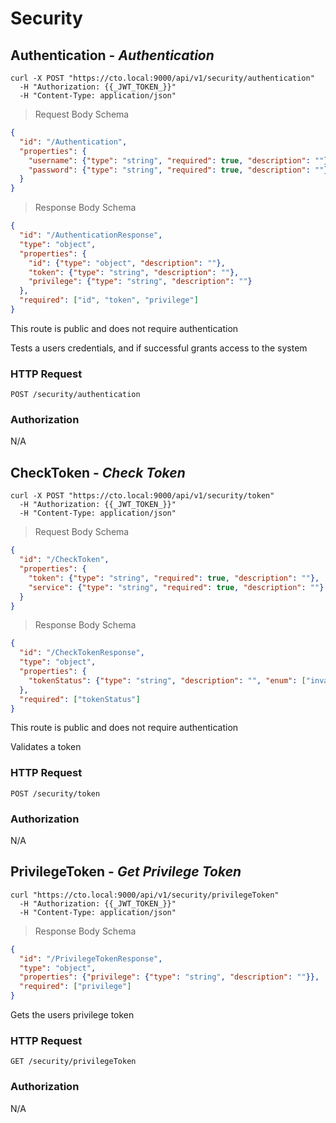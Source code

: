 
# Security


## Authentication - <em>Authentication</em>


```shell
curl -X POST "https://cto.local:9000/api/v1/security/authentication"  
  -H "Authorization: {{_JWT_TOKEN_}}"  
  -H "Content-Type: application/json"
```

> Request Body Schema

```json
{
  "id": "/Authentication",
  "properties": {
    "username": {"type": "string", "required": true, "description": ""},
    "password": {"type": "string", "required": true, "description": ""}
  }
}
```


> Response Body Schema

```json
{
  "id": "/AuthenticationResponse",
  "type": "object",
  "properties": {
    "id": {"type": "object", "description": ""},
    "token": {"type": "string", "description": ""},
    "privilege": {"type": "string", "description": ""}
  },
  "required": ["id", "token", "privilege"]
}
```



<aside class="notice">This route is public and does not require authentication</aside>


Tests a users credentials, and if successful grants access to the system

### HTTP Request

`POST /security/authentication`



### Authorization
 
N/A

## CheckToken - <em>Check Token</em>


```shell
curl -X POST "https://cto.local:9000/api/v1/security/token"  
  -H "Authorization: {{_JWT_TOKEN_}}"  
  -H "Content-Type: application/json"
```

> Request Body Schema

```json
{
  "id": "/CheckToken",
  "properties": {
    "token": {"type": "string", "required": true, "description": ""},
    "service": {"type": "string", "required": true, "description": ""}
  }
}
```


> Response Body Schema

```json
{
  "id": "/CheckTokenResponse",
  "type": "object",
  "properties": {
    "tokenStatus": {"type": "string", "description": "", "enum": ["invalid", "valid"]}
  },
  "required": ["tokenStatus"]
}
```



<aside class="notice">This route is public and does not require authentication</aside>


Validates a token

### HTTP Request

`POST /security/token`



### Authorization
 
N/A

## PrivilegeToken - <em>Get Privilege Token</em>


```shell
curl "https://cto.local:9000/api/v1/security/privilegeToken"  
  -H "Authorization: {{_JWT_TOKEN_}}"  
  -H "Content-Type: application/json"
```

> Response Body Schema

```json
{
  "id": "/PrivilegeTokenResponse",
  "type": "object",
  "properties": {"privilege": {"type": "string", "description": ""}},
  "required": ["privilege"]
}
```


Gets the users privilege token

### HTTP Request

`GET /security/privilegeToken`



### Authorization
 
N/A